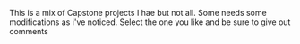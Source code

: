 This is a mix of Capstone projects I hae but not all.
Some needs some modifications as i've noticed.
Select the one you like and be sure to give out comments
